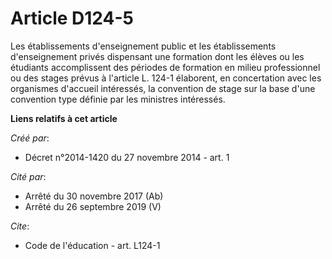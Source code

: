 # Article D124-5

Les établissements d'enseignement public et les établissements d'enseignement privés dispensant une formation dont les élèves
ou les étudiants accomplissent des périodes de formation en milieu professionnel ou des stages prévus à l'article L. 124-1
élaborent, en concertation avec les organismes d'accueil intéressés, la convention de stage sur la base d'une convention type
définie par les ministres intéressés.

**Liens relatifs à cet article**

_Créé par_:

  - Décret n°2014-1420 du 27 novembre 2014 - art. 1

_Cité par_:

  - Arrêté du 30 novembre 2017 (Ab)
  - Arrêté du 26 septembre 2019 (V)

_Cite_:

  - Code de l'éducation - art. L124-1
